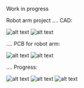 Work in progress

Robot arm project
....
CAD:

![alt text](https://i.imgur.com/gVJ1zBk.png) 
![alt text](https://i.imgur.com/n4owr1C.png) 

....
PCB for robot arm:

![alt text](https://i.imgur.com/6VJu5KX.png) 
![alt text](https://i.imgur.com/OsXR7f7.png) 

....
Progress:

![alt text](https://i.imgur.com/BKfie08.jpeg) 
![alt text](https://i.imgur.com/OTpIbzi.jpeg) 
![alt text](https://i.imgur.com/bQBBOCh.jpeg)
